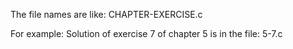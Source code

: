 The file names are like: 
	CHAPTER-EXERCISE.c

For example:
	Solution of exercise 7 of chapter 5 is in the file:
		5-7.c

